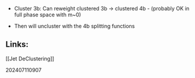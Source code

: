 - Cluster 3b: Can reweight clustered 3b → clustered 4b 
	  - (probably OK in full phase space with m~0)
* Then will uncluster with the 4b splitting functions 


## Links: 
[[Jet DeClustering]]


202407110907
